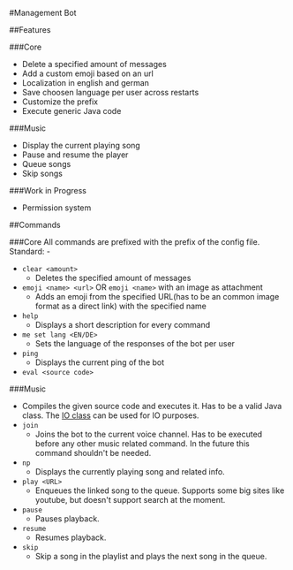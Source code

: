 [//]: # (TODO: Order)
#Management Bot

##Features

###Core
- Delete a specified amount of messages
- Add a custom emoji based on an url
- Localization in english and german
- Save choosen language per user across restarts
- Customize the prefix
- Execute generic Java code

###Music
- Display the current playing song
- Pause and resume the player
- Queue songs
- Skip songs

###Work in Progress
- Permission system

##Commands

###Core
All commands are prefixed with the prefix of the config file. Standard: -
- `clear <amount>`
  - Deletes the specified amount of messages
- `emoji <name> <url>` OR `emoji <name>` with an image as attachment
  - Adds an emoji from the specified URL(has to be an common image format as a direct link) with the specified name
- `help`
  - Displays a short description for every command
- `me set lang <EN/DE>`
  - Sets the language of the responses of the bot per user
- `ping`
  - Displays the current ping of the bot
- `eval <source code>`

###Music
  - Compiles the given source code and executes it. Has to be a valid Java class. The [IO class](src/main/java/eval/environment/IO.java) can be used for IO purposes.
- `join`
  - Joins the bot to the current voice channel. Has to be executed before any other music related command. In the future this command shouldn't be needed.
- `np`
  - Displays the currently playing song and related info.
- `play <URL>`
  - Enqueues the linked song to the queue. Supports some big sites like youtube, but doesn't support search at the moment.
- `pause`
  - Pauses playback.
- `resume`
  - Resumes playback.
- `skip`
  - Skip a song in the playlist and plays the next song in the queue.